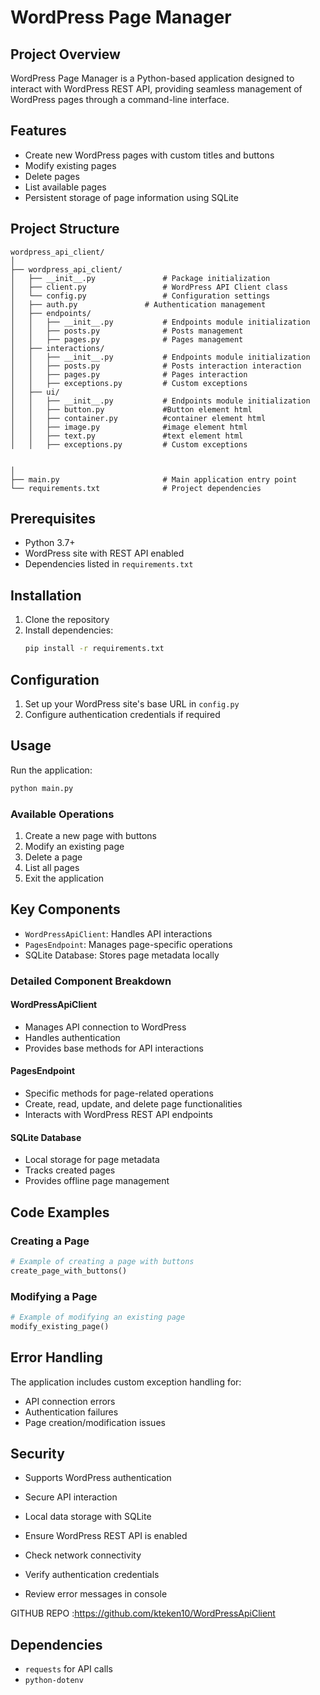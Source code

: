 # WordPress Page Manager

## Project Overview

WordPress Page Manager is a Python-based application designed to interact with WordPress REST API, providing seamless management of WordPress pages through a command-line interface.

## Features

- Create new WordPress pages with custom titles and buttons
- Modify existing pages
- Delete pages
- List available pages
- Persistent storage of page information using SQLite

## Project Structure

```
wordpress_api_client/
│
├── wordpress_api_client/
│   ├── __init__.py               # Package initialization
│   ├── client.py                 # WordPress API Client class
│   └── config.py                 # Configuration settings
│   ├── auth.py               # Authentication management
│   ├── endpoints/
│   │   ├── __init__.py           # Endpoints module initialization
│   │   ├── posts.py              # Posts management
│   │   ├── pages.py              # Pages management
│   ├── interactions/
│   │   ├── __init__.py           # Endpoints module initialization
│   │   ├── posts.py              # Posts interaction interaction
│   │   ├── pages.py              # Pages interaction
│   │   ├── exceptions.py         # Custom exceptions
│   ├── ui/
│   │   ├── __init__.py           # Endpoints module initialization
│   │   ├── button.py             #Button element html
│   │   ├── container.py          #container element html
│   │   ├── image.py              #image element html
│   │   ├── text.py               #text element html
│   │   ├── exceptions.py         # Custom exceptions


│
├── main.py                       # Main application entry point
└── requirements.txt              # Project dependencies
```

## Prerequisites

- Python 3.7+
- WordPress site with REST API enabled
- Dependencies listed in `requirements.txt`

## Installation

1. Clone the repository
2. Install dependencies:
   ```bash
   pip install -r requirements.txt
   ```

## Configuration

1. Set up your WordPress site's base URL in `config.py`
2. Configure authentication credentials if required

## Usage

Run the application:
```bash
python main.py
```

### Available Operations

1. Create a new page with buttons
2. Modify an existing page
3. Delete a page
4. List all pages
5. Exit the application

## Key Components

- `WordPressApiClient`: Handles API interactions
- `PagesEndpoint`: Manages page-specific operations
- SQLite Database: Stores page metadata locally

### Detailed Component Breakdown

#### WordPressApiClient
- Manages API connection to WordPress
- Handles authentication
- Provides base methods for API interactions

#### PagesEndpoint
- Specific methods for page-related operations
- Create, read, update, and delete page functionalities
- Interacts with WordPress REST API endpoints

#### SQLite Database
- Local storage for page metadata
- Tracks created pages
- Provides offline page management

## Code Examples

### Creating a Page
```python
# Example of creating a page with buttons
create_page_with_buttons()
```

### Modifying a Page
```python
# Example of modifying an existing page
modify_existing_page()
```

## Error Handling

The application includes custom exception handling for:
- API connection errors
- Authentication failures
- Page creation/modification issues


## Security

- Supports WordPress authentication
- Secure API interaction
- Local data storage with SQLite


- Ensure WordPress REST API is enabled
- Check network connectivity
- Verify authentication credentials
- Review error messages in console


GITHUB REPO :https://github.com/kteken10/WordPressApiClient
## Dependencies

- `requests` for API calls
-  `python-dotenv `


